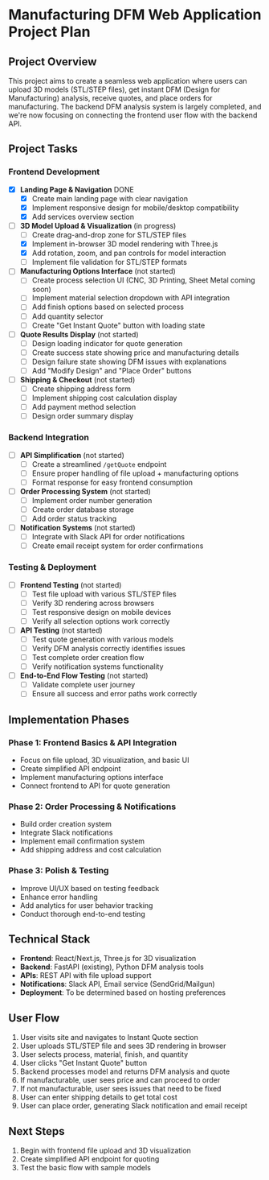 # Manufacturing DFM Web Application Project Plan

## Project Overview
This project aims to create a seamless web application where users can upload 3D models (STL/STEP files), get instant DFM (Design for Manufacturing) analysis, receive quotes, and place orders for manufacturing. The backend DFM analysis system is largely completed, and we're now focusing on connecting the frontend user flow with the backend API.

## Project Tasks

### Frontend Development
- [x] **Landing Page & Navigation** DONE
  - [x] Create main landing page with clear navigation
  - [x] Implement responsive design for mobile/desktop compatibility
  - [x] Add services overview section

- [ ] **3D Model Upload & Visualization** (in progress)
  - [ ] Create drag-and-drop zone for STL/STEP files
  - [x] Implement in-browser 3D model rendering with Three.js
  - [x] Add rotation, zoom, and pan controls for model interaction
  - [ ] Implement file validation for STL/STEP formats

- [ ] **Manufacturing Options Interface** (not started)
  - [ ] Create process selection UI (CNC, 3D Printing, Sheet Metal coming soon)
  - [ ] Implement material selection dropdown with API integration
  - [ ] Add finish options based on selected process
  - [ ] Add quantity selector
  - [ ] Create "Get Instant Quote" button with loading state

- [ ] **Quote Results Display** (not started)
  - [ ] Design loading indicator for quote generation
  - [ ] Create success state showing price and manufacturing details
  - [ ] Design failure state showing DFM issues with explanations
  - [ ] Add "Modify Design" and "Place Order" buttons

- [ ] **Shipping & Checkout** (not started)
  - [ ] Create shipping address form
  - [ ] Implement shipping cost calculation display
  - [ ] Add payment method selection
  - [ ] Design order summary display

### Backend Integration
- [ ] **API Simplification** (not started)
  - [ ] Create a streamlined `/getQuote` endpoint
  - [ ] Ensure proper handling of file upload + manufacturing options
  - [ ] Format response for easy frontend consumption

- [ ] **Order Processing System** (not started)
  - [ ] Implement order number generation
  - [ ] Create order database storage
  - [ ] Add order status tracking

- [ ] **Notification Systems** (not started)
  - [ ] Integrate with Slack API for order notifications
  - [ ] Create email receipt system for order confirmations

### Testing & Deployment
- [ ] **Frontend Testing** (not started)
  - [ ] Test file upload with various STL/STEP files
  - [ ] Verify 3D rendering across browsers
  - [ ] Test responsive design on mobile devices
  - [ ] Verify all selection options work correctly

- [ ] **API Testing** (not started)
  - [ ] Test quote generation with various models
  - [ ] Verify DFM analysis correctly identifies issues
  - [ ] Test complete order creation flow
  - [ ] Verify notification systems functionality

- [ ] **End-to-End Flow Testing** (not started)
  - [ ] Validate complete user journey
  - [ ] Ensure all success and error paths work correctly

## Implementation Phases

### Phase 1: Frontend Basics & API Integration
- Focus on file upload, 3D visualization, and basic UI
- Create simplified API endpoint
- Implement manufacturing options interface
- Connect frontend to API for quote generation

### Phase 2: Order Processing & Notifications
- Build order creation system
- Integrate Slack notifications
- Implement email confirmation system
- Add shipping address and cost calculation

### Phase 3: Polish & Testing
- Improve UI/UX based on testing feedback
- Enhance error handling
- Add analytics for user behavior tracking
- Conduct thorough end-to-end testing

## Technical Stack
- **Frontend**: React/Next.js, Three.js for 3D visualization
- **Backend**: FastAPI (existing), Python DFM analysis tools
- **APIs**: REST API with file upload support
- **Notifications**: Slack API, Email service (SendGrid/Mailgun)
- **Deployment**: To be determined based on hosting preferences

## User Flow
1. User visits site and navigates to Instant Quote section
2. User uploads STL/STEP file and sees 3D rendering in browser
3. User selects process, material, finish, and quantity
4. User clicks "Get Instant Quote" button
5. Backend processes model and returns DFM analysis and quote
6. If manufacturable, user sees price and can proceed to order
7. If not manufacturable, user sees issues that need to be fixed
8. User can enter shipping details to get total cost
9. User can place order, generating Slack notification and email receipt

## Next Steps
1. Begin with frontend file upload and 3D visualization
2. Create simplified API endpoint for quoting
3. Test the basic flow with sample models 